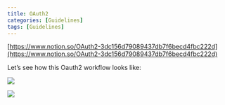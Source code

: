 ```yaml
---
title: OAuth2
categories: [Guidelines]
tags: [Guidelines]
---
```


[https://www.notion.so/OAuth2-3dc156d79089437db7f6becd4fbc222d](https://www.notion.so/OAuth2-3dc156d79089437db7f6becd4fbc222d)


Let’s see how this Oauth2 workflow looks like:


![](https://prod-files-secure.s3.us-west-2.amazonaws.com/9960fb2a-b75e-4bea-a8f9-b00925db1215/3bce41e0-99e8-4ebd-9701-e2bc9cbb79a2/Untitled.png?X-Amz-Algorithm=AWS4-HMAC-SHA256&X-Amz-Content-Sha256=UNSIGNED-PAYLOAD&X-Amz-Credential=ASIAZI2LB466XJT7KJNS%2F20250312%2Fus-west-2%2Fs3%2Faws4_request&X-Amz-Date=20250312T202318Z&X-Amz-Expires=3600&X-Amz-Security-Token=IQoJb3JpZ2luX2VjEHwaCXVzLXdlc3QtMiJIMEYCIQCKSTchGNmSc1wSyWq%2FxztJZReHTzX2ANrQC1wguzmKZQIhAKdQp9uDfgT19AoH8CjvTbp1a4uqh6xLXFmJMQhvgG9TKogECMX%2F%2F%2F%2F%2F%2F%2F%2F%2F%2FwEQABoMNjM3NDIzMTgzODA1Igz6RIVZpQwq9%2B85B0sq3AMKmaizV%2FfVe4SSviOPIMf%2FlBLhZ8CnMXjSsCV431jVMOMKGALaFbJfo7EmOw%2BuQtGX3Rx5yZuN6BTvz5POs4ZX7h8UHyV3QXnY%2BbOX4vq4rj%2FVscVta5mnoh0Bys67LpbvQu6c1EccRmj8bDY%2Fknj9Pj%2B3%2F%2FcsKiJg5wHYpLjW5VAkrL1UfTWPsc6K3X9d%2Ftt1pzHpnGbNG%2B4i1tc%2BUlWqE73TVKEaVdk%2BN3zf6lZTvduAdiH6McfqdjQokM1wxXig%2F7Im5ammrqVkqsVlZNaO8UNOoi0NlwlbEaQFLK%2Bh%2FZlRAxawWkua4ieF4klb1vr%2F5H0jx4rI8TtEqv6HjOy2zKBiLdYf1hE2q9gwwebvBez6%2BnDtY%2FvGy5xzJHClIcFpCqIyQrjNW9o5R2%2FiF%2BafIxIi1O8RFDJrg0lOz4zrEla%2BgkkrshE4mt3gDON5bL7D%2F%2FDm0m0DnItCGm0g8apbhMPGjQsahWRFGrN9uoUCiCsKMjxfUV%2BZ60JprLZv6whrY%2BnUpSGqd68gTgkPW7%2BzyNDX7Etl7CtdfveOoKN4%2F7X4l%2FOyrNPkvxvhSJgzkcU8%2BtUjiweP2Pu4hG6icgDwNt1DM1gy6OYILAa921Kt2LlhZICBX0jfzLywmzCexMe%2BBjqkAVnAmmunSlmg%2BnByFbdKAZSDac6191g%2FDlEYwi1OJmHJlEiKnw%2BBfPfklmbfI8qh8NGYRBh%2B%2FL%2Fu09%2FuECW6QIaDqh3d%2BdsWesrYfaoW%2BoqJcVnDZLSso4aLmZ7cBBpcH7pcKx2CwQRcQmQ9cgHispazOmBp%2BuVL0pGC7gMamSd%2FsqNJ4G1nNcpGUtt8XS31r6KST%2Bvs%2FNh%2FjBZFWnHJIaTSjeLD&X-Amz-Signature=f56dc0ef803adc798ce155be5f52e8b3fec25a48e98132d55f2f3e14b65d5ea8&X-Amz-SignedHeaders=host&x-id=GetObject)


![](https://prod-files-secure.s3.us-west-2.amazonaws.com/9960fb2a-b75e-4bea-a8f9-b00925db1215/27d32b66-de43-41de-80f7-7edb81d1190f/Untitled.png?X-Amz-Algorithm=AWS4-HMAC-SHA256&X-Amz-Content-Sha256=UNSIGNED-PAYLOAD&X-Amz-Credential=ASIAZI2LB466XJT7KJNS%2F20250312%2Fus-west-2%2Fs3%2Faws4_request&X-Amz-Date=20250312T202318Z&X-Amz-Expires=3600&X-Amz-Security-Token=IQoJb3JpZ2luX2VjEHwaCXVzLXdlc3QtMiJIMEYCIQCKSTchGNmSc1wSyWq%2FxztJZReHTzX2ANrQC1wguzmKZQIhAKdQp9uDfgT19AoH8CjvTbp1a4uqh6xLXFmJMQhvgG9TKogECMX%2F%2F%2F%2F%2F%2F%2F%2F%2F%2FwEQABoMNjM3NDIzMTgzODA1Igz6RIVZpQwq9%2B85B0sq3AMKmaizV%2FfVe4SSviOPIMf%2FlBLhZ8CnMXjSsCV431jVMOMKGALaFbJfo7EmOw%2BuQtGX3Rx5yZuN6BTvz5POs4ZX7h8UHyV3QXnY%2BbOX4vq4rj%2FVscVta5mnoh0Bys67LpbvQu6c1EccRmj8bDY%2Fknj9Pj%2B3%2F%2FcsKiJg5wHYpLjW5VAkrL1UfTWPsc6K3X9d%2Ftt1pzHpnGbNG%2B4i1tc%2BUlWqE73TVKEaVdk%2BN3zf6lZTvduAdiH6McfqdjQokM1wxXig%2F7Im5ammrqVkqsVlZNaO8UNOoi0NlwlbEaQFLK%2Bh%2FZlRAxawWkua4ieF4klb1vr%2F5H0jx4rI8TtEqv6HjOy2zKBiLdYf1hE2q9gwwebvBez6%2BnDtY%2FvGy5xzJHClIcFpCqIyQrjNW9o5R2%2FiF%2BafIxIi1O8RFDJrg0lOz4zrEla%2BgkkrshE4mt3gDON5bL7D%2F%2FDm0m0DnItCGm0g8apbhMPGjQsahWRFGrN9uoUCiCsKMjxfUV%2BZ60JprLZv6whrY%2BnUpSGqd68gTgkPW7%2BzyNDX7Etl7CtdfveOoKN4%2F7X4l%2FOyrNPkvxvhSJgzkcU8%2BtUjiweP2Pu4hG6icgDwNt1DM1gy6OYILAa921Kt2LlhZICBX0jfzLywmzCexMe%2BBjqkAVnAmmunSlmg%2BnByFbdKAZSDac6191g%2FDlEYwi1OJmHJlEiKnw%2BBfPfklmbfI8qh8NGYRBh%2B%2FL%2Fu09%2FuECW6QIaDqh3d%2BdsWesrYfaoW%2BoqJcVnDZLSso4aLmZ7cBBpcH7pcKx2CwQRcQmQ9cgHispazOmBp%2BuVL0pGC7gMamSd%2FsqNJ4G1nNcpGUtt8XS31r6KST%2Bvs%2FNh%2FjBZFWnHJIaTSjeLD&X-Amz-Signature=f42bb6dd6d9e260e94745fe290dd82491d3525395a41cf26e416cecfbe7b80c4&X-Amz-SignedHeaders=host&x-id=GetObject)

